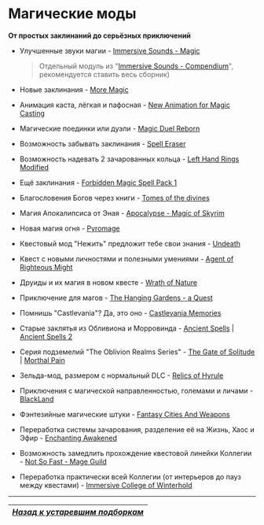 # Магические моды

**От простых заклинаний до серьёзных приключений**

+ Улучшенные звуки магии - [Immersive Sounds - Magic](http://www.nexusmods.com/skyrim/mods/40190/?)

    > Отдельный модуль из "[Immersive Sounds - Compendium](http://www.nexusmods.com/skyrim/mods/54387/?)", рекомендуется ставить весь сборник)

+ Новые заклинания - [More Magic](http://www.nexusmods.com/skyrim/mods/45295/?)
+ Анимация каста, лёгкая и пафосная - [New Animation for Magic Casting](http://www.nexusmods.com/skyrim/mods/28428/?)
+ Магические поединки или дуэли - [Magic Duel Reborn](http://www.nexusmods.com/skyrim/mods/34583/?)
+ Возможность забывать заклинания - [Spell Eraser](http://www.nexusmods.com/skyrim/mods/18096/?)
+ Возможность надевать 2 зачарованных кольца - [Left Hand Rings Modified](http://www.nexusmods.com/skyrim/mods/58491/?)
+ Ещё заклинания - [Forbidden Magic Spell Pack 1](http://www.nexusmods.com/skyrim/mods/31882/?)
+ Благословения Богов через книги - [Tomes of the divines](http://www.nexusmods.com/skyrim/mods/50997/?)
+ Магия Апокалипсиса от Эная - [Apocalypse - Magic of Skyrim](http://www.nexusmods.com/skyrim/mods/16225/?)
+ Новая магия огня - [Pyromage](http://www.nexusmods.com/skyrim/mods/45764/?)
+ Квестовый мод "Нежить" предложит тебе свои знания - [Undeath](http://www.nexusmods.com/skyrim/mods/40607/?)
+ Квест с новыми личностями и полезными умениями - [Agent of Righteous Might](http://www.nexusmods.com/skyrim/mods/33766/?)
+ Друиды и их магия в новом квесте - [Wrath of Nature](http://www.nexusmods.com/skyrim/mods/31485/?)
+ Приключение для магов - [The Hanging Gardens - a Quest](http://www.nexusmods.com/skyrim/mods/30279/?)
+ Помнишь "Castlevania"? Да, это оно - [Castlevania Memories](http://www.nexusmods.com/skyrim/mods/23428/?)
+ Старые заклятья из Обливиона и Морровинда - [Ancient Spells](http://www.nexusmods.com/skyrim/mods/9153/?) | [Ancient Spells 2](http://www.nexusmods.com/skyrim/mods/36954/?)
+ Серия подземелий "The Oblivion Realms Series" - [The Gate of Solitude](http://www.nexusmods.com/skyrim/mods/21256/?) | [Morthal Pain](http://www.nexusmods.com/skyrim/mods/25676/?)
+ Зельда-мод, размером с нормальный DLC - [Relics of Hyrule](http://www.nexusmods.com/skyrim/mods/40615/?)
+ Приключения с магической направленностью, големами и личами - [BlackLand](http://www.nexusmods.com/skyrim/mods/38635/?)
+ Фэнтезийные магические штуки - [Fantasy Cities And Weapons](http://www.nexusmods.com/skyrim/mods/47260/?)
+ Переработка системы зачарования, разделение её на Жизнь, Хаос и Эфир - [Enchanting Awakened](http://www.nexusmods.com/skyrim/mods/42796/?)
+ Возможность замедлить прохождение квестовой линейки Коллегии - [Not So Fast - Mage Guild](http://www.nexusmods.com/skyrim/mods/64633/?)
+ Переработка практически всей Коллегии (от интерьеров до пауз между квестами) - [Immersive College of Winterhold](http://www.nexusmods.com/skyrim/mods/36849/?)

------

|[*Назад к устаревшим подборкам*](../XX_Устаревшие_подборки.md)|
|:---:|
